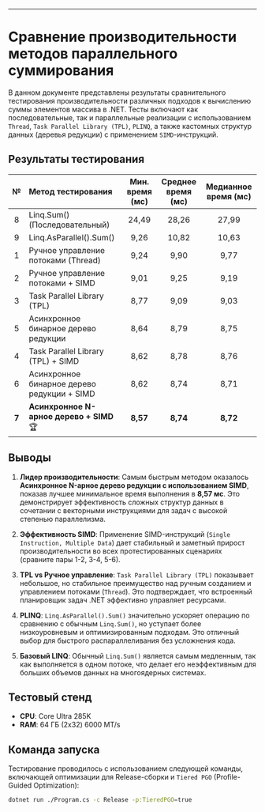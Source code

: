 ---

# Сравнение производительности методов параллельного суммирования

В данном документе представлены результаты сравнительного тестирования производительности различных подходов к вычислению суммы элементов массива в .NET. Тесты включают как последовательные, так и параллельные реализации с использованием `Thread`, `Task Parallel Library (TPL)`, `PLINQ`, а также кастомных структур данных (деревья редукции) с применением `SIMD`-инструкций.

## Результаты тестирования

| № | Метод тестирования | Мин. время (мс) | Среднее время (мс) | Медианное время (мс) |
| :-: | :--- | :---: | :---: | :---: |
| 8 | Linq.Sum() (Последовательный) | 24,49 | 28,26 | 27,99 |
| 9 | Linq.AsParallel().Sum() | 9,26 | 10,82 | 10,63 |
| 1 | Ручное управление потоками (Thread) | 9,24 | 9,90 | 9,77 |
| 2 | Ручное управление потоками + SIMD | 9,01 | 9,25 | 9,19 |
| 3 | Task Parallel Library (TPL) | 8,77 | 9,09 | 9,03 |
| 5 | Асинхронное бинарное дерево редукции | 8,64 | 8,79 | 8,75 |
| 4 | Task Parallel Library (TPL) + SIMD | 8,62 | 8,78 | 8,76 |
| 6 | Асинхронное бинарное дерево редукции + SIMD | 8,62 | 8,74 | 8,71 |
| **7** | **Асинхронное N-арное дерево + SIMD** 🏆 | **8,57** | **8,74** | **8,72** |

## Выводы

1.  **Лидер производительности**: Самым быстрым методом оказалось **Асинхронное N-арное дерево редукции с использованием SIMD**, показав лучшее минимальное время выполнения в **8,57 мс**. Это демонстрирует эффективность сложных структур данных в сочетании с векторными инструкциями для задач с высокой степенью параллелизма.

2.  **Эффективность SIMD**: Применение SIMD-инструкций (`Single Instruction, Multiple Data`) дает стабильный и заметный прирост производительности во всех протестированных сценариях (сравните пары 1-2, 3-4, 5-6).

3.  **TPL vs Ручное управление**: `Task Parallel Library (TPL)` показывает небольшое, но стабильное преимущество над ручным созданием и управлением потоками (`Thread`). Это подтверждает, что встроенный планировщик задач .NET эффективно управляет ресурсами.

4.  **PLINQ**: `Linq.AsParallel().Sum()` значительно ускоряет операцию по сравнению с обычным `Linq.Sum()`, но уступает более низкоуровневым и оптимизированным подходам. Это отличный выбор для быстрого распараллеливания без усложнения кода.

5.  **Базовый LINQ**: Обычный `Linq.Sum()` является самым медленным, так как выполняется в одном потоке, что делает его неэффективным для больших объемов данных на многоядерных системах.

## Тестовый стенд

*   **CPU**: Core Ultra 285K
*   **RAM**: 64 ГБ (2x32) 6000 MT/s

## Команда запуска

Тестирование проводилось с использованием следующей команды, включающей оптимизации для Release-сборки и `Tiered PGO` (Profile-Guided Optimization):

```bash
dotnet run ./Program.cs -c Release -p:TieredPGO=true
```
